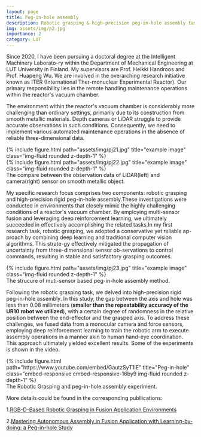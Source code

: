 ```yaml
---
layout: page
title: Peg-in-hole assembly
description: Robotic grasping & high-precision peg-in-hole assembly task
img: assets/img/p2.jpg
importance: 2
category: LUT
---
```


Since 2020, I have been pursuing a doctoral degree at the Intelligent Machinery Laborato-ry within the Department of Mechanical Engineering at LUT University in Finland. My supervisors are Prof. Heikki Handroos and Prof. Huapeng Wu. We are involved in the overarching research initiative known as ITER (International Ther-monuclear Experimental Reactor). Our primary responsibility lies in the remote handling maintenance operations within the reactor's vacuum chamber.

The environment within the reactor's vacuum chamber is considerably more challenging than ordinary settings, primarily due to its construction from smooth metallic materials. Depth cameras or LiDAR struggle to provide accurate observations in such conditions. Consequently, we need to implement various automated maintenance operations in the absence of reliable three-dimensional data.

<div class="row">
    <div class="col-sm mt-3 mt-md-0">
        {% include figure.html path="assets/img/pj21.jpg" title="example image" class="img-fluid rounded z-depth-1" %}
    </div>
    <div class="col-sm mt-3 mt-md-0">
        {% include figure.html path="assets/img/pj22.jpg" title="example image" class="img-fluid rounded z-depth-1" %}
    </div>
</div>
<div class="caption">
    The compare between the observation data of LIDAR(left) and camera(right) sensor on smooth metallic object.
</div>

My specific research focus comprises two components: robotic grasping and high-precision rigid peg-in-hole assembly.These investigations were conducted in environments that closely mimic the highly challenging conditions of a reactor's vacuum chamber. By employing multi-sensor fusion and leveraging deep reinforcement learning, we ultimately succeeded in effectively accomplishing the related tasks.In my first research task, robotic grasping, we adopted a conservative yet reliable ap-proach by combining deep learning and traditional computer vision algorithms. This strate-gy effectively mitigated the propagation of uncertainty from three-dimensional sensor ob-servations to control commands, resulting in stable and satisfactory grasping outcomes.

<div class="row">
    <div class="col-sm mt-3 mt-md-0">
        {% include figure.html path="assets/img/pj23.jpg" title="example image" class="img-fluid rounded z-depth-1" %}
    </div>
</div>
<div class="caption">
    The strucure of muti-sensor based peg-in-hole assembly method.
</div>

Following the robotic grasping task, we delved into high-precision rigid peg-in-hole assembly. In this study, the gap between the axis and hole was less than 0.08 millimeters (**smaller than the repeatability accuracy of the UR10 robot we utilized**), with a certain degree of randomness in the relative position between the end-effector and the grasped axis. To address these challenges, we fused data from a monocular camera and force sensors, employing deep reinforcement learning to train the robotic arm to execute assembly operations in a manner akin to human hand-eye coordination. This approach ultimately yielded excellent results. Some of the experiments is shown in the video.

<div class="row justify-content-sm-center">
    <div class="col-10">
        {% include figure.html path="https://www.youtube.com/embed/GautzSyT1lE" title="Peg-in-hole" class="embed-responsive embed-responsive-16by9 img-fluid rounded z-depth-1" %}
    </div>
</div>
<div class="caption">
	The Robotic Grasping and peg-in-hole assembly experiment.
</div>

More details could be found in the corresponding publlications:

1.[RGB-D-Based Robotic Grasping in Fusion Application Environments](https://www.mdpi.com/2076-3417/12/15/7573)

2.[Mastering Autonomous Assembly in Fusion Application with Learning-by-doing: a Peg-in-hole Study](https://arxiv.org/abs/2208.11737)

